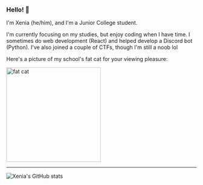 ### Hello! 💫

I'm Xenia (he/him), and I'm a Junior College student.

I'm currently focusing on my studies, but enjoy coding when I have time. I sometimes do web development (React) and helped develop a Discord bot (Python). I've also joined a couple of CTFs, though I'm still a noob lol

Here's a picture of my school's fat cat for your viewing pleasure:

<img src="https://user-images.githubusercontent.com/40383042/117833514-fafbfc00-b2a8-11eb-9bf1-c36bba423463.png" width="250" alt="fat cat" />

___

![Xenia's GitHub stats](https://github-readme-stats.vercel.app/api?username=xeniafiorenza&count_private=true&show_icons=true&theme=omni&include_all_commits=true&hide=stars,issues)

<!--doesn't work:
[![Top Langs](https://github-readme-stats.vercel.app/api/top-langs/?username=xeniafiorenza&count_private=true&theme=omni)](https://github.com/anuraghazra/github-readme-stats)
-->

<!--
**xeniafiorenza/xeniafiorenza** is a ✨ _special_ ✨ repository because its `README.md` (this file) appears on your GitHub profile.

Here are some ideas to get you started:

- 🔭 I’m currently working on ...
- 🌱 I’m currently learning ...
- 👯 I’m looking to collaborate on ...
- 🤔 I’m looking for help with ...
- 💬 Ask me about ...
- 📫 How to reach me: ...
- 😄 Pronouns: ...
- ⚡ Fun fact: ...
-->

